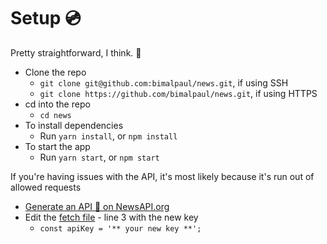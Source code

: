 # Setup 💿
Pretty straightforward, I think. 🎳

* Clone the repo 
   * `git clone git@github.com:bimalpaul/news.git`, if using SSH
   * `git clone https://github.com/bimalpaul/news.git`, if using HTTPS
* cd into the repo 
   * `cd news`
* To install dependencies
   * Run `yarn install`, or `npm install`
* To start the app
   * Run `yarn start`, or `npm start`   

If you're having issues with the API, it's most likely because it's run out of allowed requests
* [Generate an API 🔑 on NewsAPI.org](https://newsapi.org/register)
* Edit the [fetch file](../src/getNews.js) - line 3 with the new key
   * `const apiKey = '** your new key **';`

   



